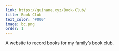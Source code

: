 ```yaml
---
link: https://guinane.xyz/Book-Club/
title: Book Club 
text_color: "#000"
image: bc.png
order: 1
---
```

A website to record books for my family’s book club.
